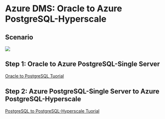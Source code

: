# Azure DMS: Oracle to Azure PostgreSQL-Hyperscale



## Scenario
<kbd>
  <img src="https://github.com/alexanderpetraliac2c/azure-oracle-migration/blob/master/Images/15.png">
</kbd></p>



## Step 1: Oracle to Azure PostgreSQL-Single Server
[Oracle to PostgreSQL Tuorial](https://github.com/alexanderpetraliac2c/postgresdemotemp/tree/master/main/oraToPg)

## Step 2: Azure PostgreSQL-Single Server to Azure PostgreSQL-Hyperscale
[PostgreSQL to PostgreSQL-Hyperscale Tuorial](https://github.com/alexanderpetraliac2c/postgresdemotemp/tree/master/main/pgToPgHyper)







